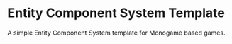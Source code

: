 # Entity Component System Template
A simple Entity Component System template for Monogame based games.
